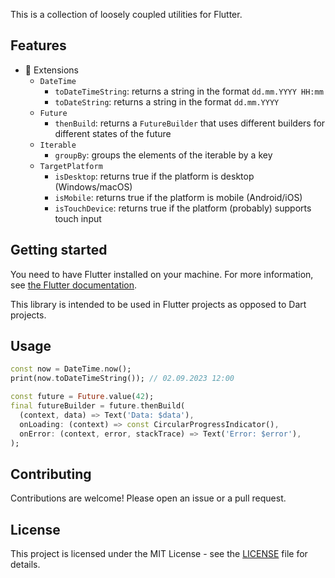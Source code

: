 This is a collection of loosely coupled utilities for Flutter.

## Features

- 🧩 Extensions
  - `DateTime`
    - `toDateTimeString`: returns a string in the format `dd.mm.YYYY HH:mm`
    - `toDateString`: returns a string in the format `dd.mm.YYYY`
  - `Future`
    - `thenBuild`: returns a `FutureBuilder` that uses different builders for different states of the future
  - `Iterable`
    - `groupBy`: groups the elements of the iterable by a key
  - `TargetPlatform`
    - `isDesktop`: returns true if the platform is desktop (Windows/macOS)
    - `isMobile`: returns true if the platform is mobile (Android/iOS)
    - `isTouchDevice`: returns true if the platform (probably) supports touch input

## Getting started

You need to have Flutter installed on your machine. For more information, see
[the Flutter documentation](https://flutter.dev/docs/get-started/install).

This library is intended to be used in Flutter projects as opposed to Dart projects.

## Usage

```dart
const now = DateTime.now();
print(now.toDateTimeString()); // 02.09.2023 12:00

const future = Future.value(42);
final futureBuilder = future.thenBuild(
  (context, data) => Text('Data: $data'),
  onLoading: (context) => const CircularProgressIndicator(),
  onError: (context, error, stackTrace) => Text('Error: $error'),
);
```

## Contributing

Contributions are welcome! Please open an issue or a pull request.

## License

This project is licensed under the MIT License - see the [LICENSE](LICENSE) file for details.
